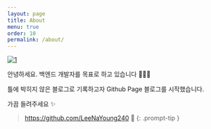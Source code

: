 ```yaml
---
layout: page
title: About
menu: true
order: 10
permalink: /about/
---
```



<a  href="https://github.com/LeeNaYoung240/LeeNaYoung240.github.io/assets/107848521/ce23bfc7-44ad-4cad-b9b1-b4150296ee37"  class="popup img-link"><img  src="https://github.com/LeeNaYoung240/LeeNaYoung240.github.io/assets/107848521/ce23bfc7-44ad-4cad-b9b1-b4150296ee37"  alt="1"  loading="lazy"></a>  

안녕하세요. 백엔드 개발자를 목표로 하고 있습니다 🤸🏻‍♀️

틀에 박히지 않은 블로그로 기록하고자 Github Page 블로그를 시작했습니다.

가끔 들려주세요 ✨

> https://github.com/LeeNaYoung240 💞
{: .prompt-tip }
